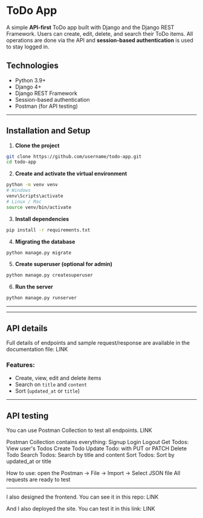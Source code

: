 # ToDo App
A simple **API-first** ToDo app built with Django and the Django REST Framework.
Users can create, edit, delete, and search their ToDo items.
All operations are done via the API and **session-based authentication** is used to stay logged in.

## Technologies
- Python 3.9+
- Django 4+
- Django REST Framework
- Session-based authentication
- Postman (for API testing)

---

## Installation and Setup

1. **Clone the project**

```bash
git clone https://github.com/username/todo-app.git
cd todo-app
```

2. **Create and activate the virtual environment**

```bash
python -m venv venv
# Windows
venv\Scripts\activate
# Linux / Mac
source venv/bin/activate
```

3. **Install dependencies**

```bash
pip install -r requirements.txt
```

4. **Migrating the database**

```bash
python manage.py migrate
```

5. **Create superuser (optional for admin)**

```bash
python manage.py createsuperuser
```

6. **Run the server**

```bash
python manage.py runserver
```

---
---

## API details
Full details of endpoints and sample request/response are available in the documentation file: LINK

### Features:
* Create, view, edit and delete items
* Search on `title` and `content`
* Sort (`updated_at` or `title`)

---

## API testing
You can use Postman Collection to test all endpoints.
LINK

Postman Collection contains everything:
Signup
Login
Logout
Get Todos: View user's Todos
Create Todo
Update Todo: with PUT or PATCH
Delete Todo
Search Todos: Search by title and content
Sort Todos: Sort by updated_at or title

How to use:
open the Postman → File → Import → Select JSON file
All requests are ready to test

---
I also designed the frontend. You can see it in this repo:
LINK

And I also deployed the site. You can test it in this link:
LINK

